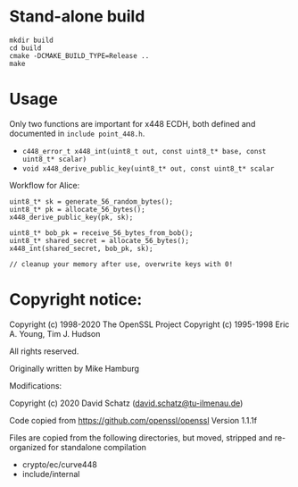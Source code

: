 # Stand-alone build

```
mkdir build
cd build
cmake -DCMAKE_BUILD_TYPE=Release ..
make
```

# Usage

Only two functions are important for x448 ECDH, both defined and documented in `include point_448.h`.
* `c448_error_t x448_int(uint8_t out, const uint8_t* base, const uint8_t* scalar)`
* `void x448_derive_public_key(uint8_t* out, const uint8_t* scalar`

Workflow for Alice:
```
uint8_t* sk = generate_56_random_bytes();
uint8_t* pk = allocate_56_bytes();
x448_derive_public_key(pk, sk);

uint8_t* bob_pk = receive_56_bytes_from_bob();
uint8_t* shared_secret = allocate_56_bytes();
x448_int(shared_secret, bob_pk, sk);

// cleanup your memory after use, overwrite keys with 0!
```

# Copyright notice:

Copyright (c) 1998-2020 The OpenSSL Project
Copyright (c) 1995-1998 Eric A. Young, Tim J. Hudson

All rights reserved.

Originally written by Mike Hamburg


Modifications:

Copyright (c) 2020 David Schatz (david.schatz@tu-ilmenau.de)

Code copied from https://github.com/openssl/openssl
Version 1.1.1f

Files are copied from the following directories, but moved, stripped and
re-organized for standalone compilation

* crypto/ec/curve448
* include/internal

